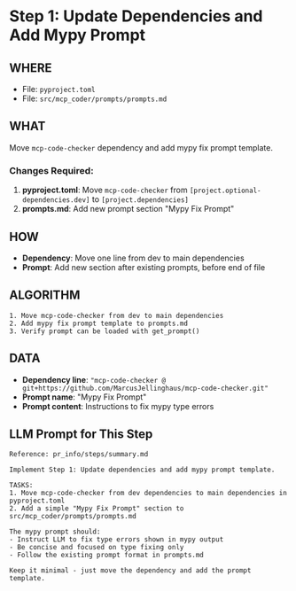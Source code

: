 # Step 1: Update Dependencies and Add Mypy Prompt

## WHERE
- File: `pyproject.toml`
- File: `src/mcp_coder/prompts/prompts.md`

## WHAT
Move `mcp-code-checker` dependency and add mypy fix prompt template.

### Changes Required:
1. **pyproject.toml**: Move `mcp-code-checker` from `[project.optional-dependencies.dev]` to `[project.dependencies]`
2. **prompts.md**: Add new prompt section "Mypy Fix Prompt"

## HOW
- **Dependency**: Move one line from dev to main dependencies
- **Prompt**: Add new section after existing prompts, before end of file

## ALGORITHM
```
1. Move mcp-code-checker from dev to main dependencies
2. Add mypy fix prompt template to prompts.md
3. Verify prompt can be loaded with get_prompt()
```

## DATA
- **Dependency line**: `"mcp-code-checker @ git+https://github.com/MarcusJellinghaus/mcp-code-checker.git"`
- **Prompt name**: "Mypy Fix Prompt"
- **Prompt content**: Instructions to fix mypy type errors

## LLM Prompt for This Step

```
Reference: pr_info/steps/summary.md

Implement Step 1: Update dependencies and add mypy prompt template.

TASKS:
1. Move mcp-code-checker from dev dependencies to main dependencies in pyproject.toml
2. Add a simple "Mypy Fix Prompt" section to src/mcp_coder/prompts/prompts.md

The mypy prompt should:
- Instruct LLM to fix type errors shown in mypy output
- Be concise and focused on type fixing only
- Follow the existing prompt format in prompts.md

Keep it minimal - just move the dependency and add the prompt template.
```
